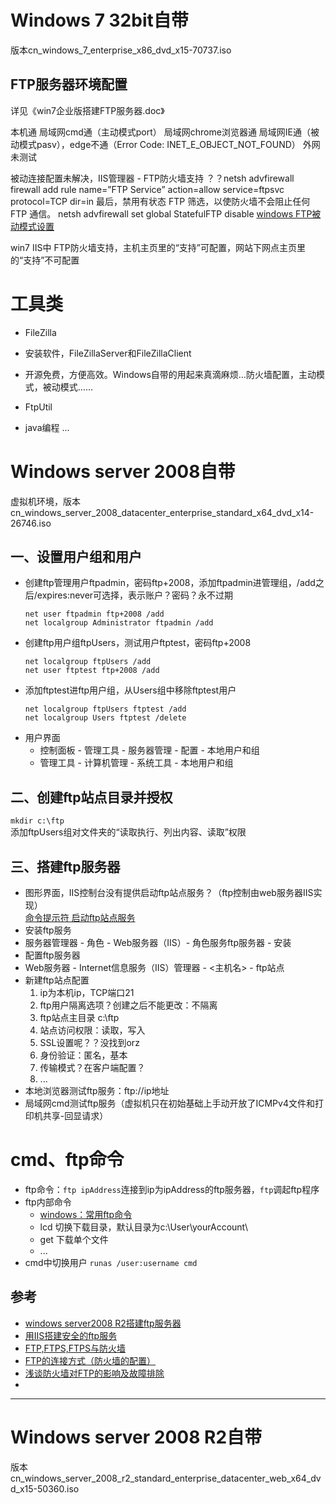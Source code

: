 
# Windows 7 32bit自带
版本cn_windows_7_enterprise_x86_dvd_x15-70737.iso
## FTP服务器环境配置
详见《win7企业版搭建FTP服务器.doc》

本机通 局域网cmd通（主动模式port） 局域网chrome浏览器通
局域网IE通（被动模式pasv），edge不通（Error Code: INET_E_OBJECT_NOT_FOUND）
外网未测试

被动连接配置未解决，IIS管理器 - FTP防火墙支持
？？netsh advfirewall firewall add rule name=”FTP Service” action=allow service=ftpsvc protocol=TCP dir=in 最后，禁用有状态 FTP 筛选，以使防火墙不会阻止任何 FTP 通信。 netsh advfirewall set global StatefulFTP disable 
[windows FTP被动模式设置](https://blog.csdn.net/wuxingpu5/article/details/52457544)

win7 IIS中 FTP防火墙支持，主机主页里的“支持”可配置，网站下网点主页里的“支持”不可配置



# 工具类
- FileZilla  
 - 安装软件，FileZillaServer和FileZillaClient
 - 开源免费，方便高效。Windows自带的用起来真滴麻烦…防火墙配置，主动模式，被动模式……

- FtpUtil  
 - java编程
...



# Windows server 2008自带
虚拟机环境，版本cn_windows_server_2008_datacenter_enterprise_standard_x64_dvd_x14-26746.iso
## 一、设置用户组和用户
- 创建ftp管理用户ftpadmin，密码ftp+2008，添加ftpadmin进管理组，/add之后/expires:never可选择，表示账户？密码？永不过期
  ```
  net user ftpadmin ftp+2008 /add
  net localgroup Administrator ftpadmin /add
  ```
- 创建ftp用户组ftpUsers，测试用户ftptest，密码ftp+2008
  ```
  net localgroup ftpUsers /add
  net user ftptest ftp+2008 /add
  ```
- 添加ftptest进ftp用户组，从Users组中移除ftptest用户
  ```
  net localgroup ftpUsers ftptest /add
  net localgroup Users ftptest /delete
  ```
- 用户界面
  - 控制面板 - 管理工具 - 服务器管理 - 配置 - 本地用户和组
  - 管理工具 - 计算机管理 - 系统工具 - 本地用户和组

## 二、创建ftp站点目录并授权
  `mkdir c:\ftp`  
  添加ftpUsers组对文件夹的“读取执行、列出内容、读取”权限


## 三、搭建ftp服务器
- 图形界面，IIS控制台没有提供启动ftp站点服务？（ftp控制由web服务器IIS实现）  
  [命令提示符 启动ftp站点服务](https://zhidao.baidu.com/question/210697420.html)
- 安装ftp服务
 - 服务器管理器 - 角色 - Web服务器（IIS）- 角色服务ftp服务器 - 安装
- 配置ftp服务器
 - Web服务器 - Internet信息服务（IIS）管理器 - <主机名> - ftp站点
 - 新建ftp站点配置 
   1. ip为本机ip，TCP端口21
   2. ftp用户隔离选项？创建之后不能更改：不隔离
   3. ftp站点主目录 c:\ftp
   4. 站点访问权限：读取，写入
   5. SSL设置呢？？没找到orz
   6. 身份验证：匿名，基本
   7. 传输模式？在客户端配置？
   8. ...
- 本地浏览器测试ftp服务：ftp://ip地址
- 局域网cmd测试ftp服务（虚拟机只在初始基础上手动开放了ICMPv4文件和打印机共享-回显请求）

# cmd、ftp命令
- ftp命令：`ftp ipAddress`连接到ip为ipAddress的ftp服务器，`ftp`调起ftp程序
- ftp内部命令  
  - [windows：常用ftp命令](https://blog.csdn.net/kaever/article/details/68941845)
  - lcd 切换下载目录，默认目录为c:\User\yourAccount\
  - get 下载单个文件
  - ...
- cmd中切换用户 `runas /user:username cmd`

## 参考
- [windows server2008 R2搭建ftp服务器](https://blog.csdn.net/qq_28189423/article/details/82221018)
- [用IIS搭建安全的ftp服务](http://www.cppblog.com/huyutian/articles/212273.html)
- [FTP,FTPS,FTPS与防火墙](http://blog.51c.com/netside/1359387)
- [FTP的连接方式（防火墙的配置）](https://blog.csdn.net/zonghua521/article/details/78197986)
- [浅谈防火墙对FTP的影响及故障排除](https://www.cnblogs.com/emanlee/archive/2013/01/07/2849680.html)
- 


---

# Windows server 2008 R2自带
版本cn_windows_server_2008_r2_standard_enterprise_datacenter_web_x64_dvd_x15-50360.iso




